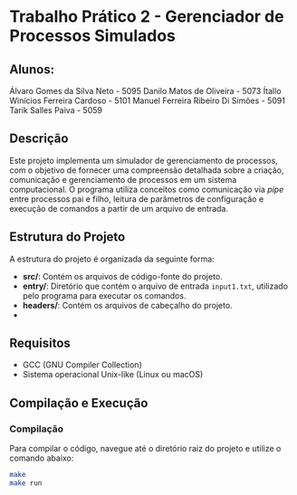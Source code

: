 # Trabalho Prático 2 - Gerenciador de Processos Simulados

## Alunos:
Álvaro Gomes da Silva Neto - 5095 
Danilo Matos de Oliveira - 5073 
Ítallo Winícios Ferreira Cardoso - 5101 
Manuel Ferreira Ribeiro Di Simões - 5091 
Tarik Salles Paiva - 5059

## Descrição

Este projeto implementa um simulador de gerenciamento de processos, com o objetivo de fornecer uma compreensão detalhada sobre a criação, comunicação e gerenciamento de processos em um sistema computacional. O programa utiliza conceitos como comunicação via *pipe* entre processos pai e filho, leitura de parâmetros de configuração e execução de comandos a partir de um arquivo de entrada.

## Estrutura do Projeto

A estrutura do projeto é organizada da seguinte forma:


- **src/**: Contém os arquivos de código-fonte do projeto.
- **entry/**: Diretório que contém o arquivo de entrada `input1.txt`, utilizado pelo programa para executar os comandos.
- **headers/**: Contém os arquivos de cabeçalho do projeto.
- 

## Requisitos

- GCC (GNU Compiler Collection)
- Sistema operacional Unix-like (Linux ou macOS)

## Compilação e Execução

### Compilação

Para compilar o código, navegue até o diretório raiz do projeto e utilize o comando abaixo:

```bash
make
make run
```
